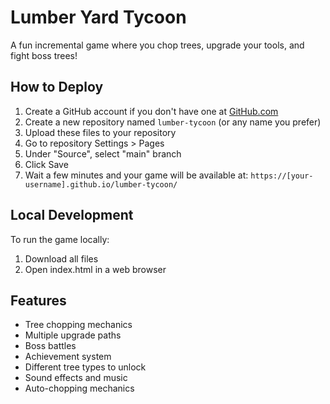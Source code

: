 # Lumber Yard Tycoon

A fun incremental game where you chop trees, upgrade your tools, and fight boss trees!

## How to Deploy

1. Create a GitHub account if you don't have one at [GitHub.com](https://github.com)
2. Create a new repository named `lumber-tycoon` (or any name you prefer)
3. Upload these files to your repository
4. Go to repository Settings > Pages
5. Under "Source", select "main" branch
6. Click Save
7. Wait a few minutes and your game will be available at: `https://[your-username].github.io/lumber-tycoon/`

## Local Development

To run the game locally:
1. Download all files
2. Open index.html in a web browser

## Features

- Tree chopping mechanics
- Multiple upgrade paths
- Boss battles
- Achievement system
- Different tree types to unlock
- Sound effects and music
- Auto-chopping mechanics 